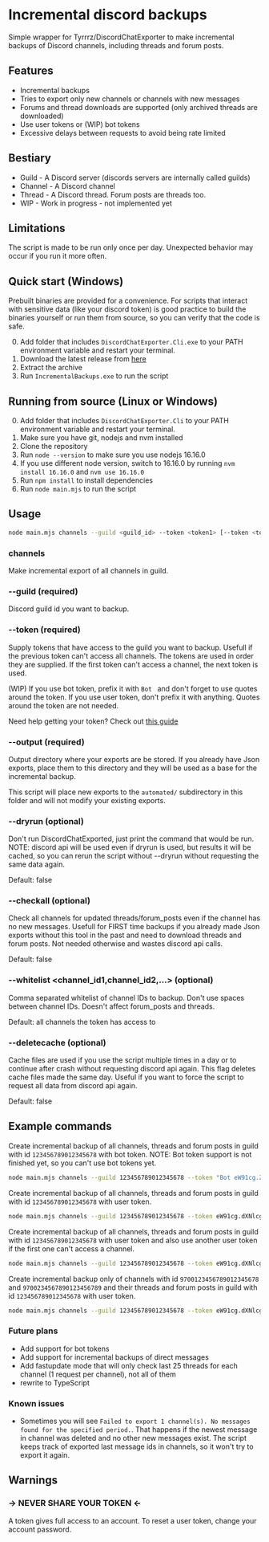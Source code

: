 # Incremental discord backups
Simple wrapper for Tyrrrz/DiscordChatExporter to make incremental backups of Discord channels, including threads and forum posts.

## Features
- Incremental backups
- Tries to export only new channels or channels with new messages
- Forums and thread downloads are supported (only archived threads are downloaded)
- Use user tokens or (WIP) bot tokens
- Excessive delays between requests to avoid being rate limited

## Bestiary
- Guild - A Discord server (discords servers are internally called guilds)
- Channel - A Discord channel
- Thread - A Discord thread. Forum posts are threads too.
- WIP - Work in progress - not implemented yet

## Limitations
The script is made to be run only once per day. Unexpected behavior may occur if you run it more often.

## Quick start (Windows)
Prebuilt binaries are provided for a convenience. For scripts that interact with sensitive data (like your discord token) is good practice to build the binaries yourself or run them from source, so you can verify that the code is safe.

0. Add folder that includes `DiscordChatExporter.Cli.exe` to your PATH environment variable and restart your terminal.
1. Download the latest release from [here]()
2. Extract the archive
3. Run `IncrementalBackups.exe` to run the script

## Running from source (Linux or Windows)
0. Add folder that includes `DiscordChatExporter.Cli` to your PATH environment variable and restart your terminal.
1. Make sure you have git, nodejs and nvm installed
2. Clone the repository
3. Run `node --version` to make sure you use nodejs 16.16.0
4. If you use different node version, switch to 16.16.0 by running `nvm install 16.16.0` and `nvm use 16.16.0`
5. Run `npm install` to install dependencies
6. Run `node main.mjs` to run the script


## Usage
```bash
node main.mjs channels --guild <guild_id> --token <token1> [--token <token2>] [--token <token3>...]  --output <export_dir> [--dryrun] [--checkall]
```

### channels
Make incremental export of all channels in guild.

### --guild (required)
Discord guild id you want to backup.

### --token (required)
Supply tokens that have access to the guild you want to backup. Usefull if the previous token can't access all channels.
The tokens are used in order they are supplied. If the first token can't access a channel, the next token is used.

(WIP) If you use bot token, prefix it with `Bot ` and don't forget to use quotes around the token.
If you use user token, don't prefix it with anything. Quotes around the token are not needed.

Need help getting your token? Check out [this guide](https://github.com/Tyrrrz/DiscordChatExporter/wiki/Obtaining-Token-and-Channel-IDs#how-to-get-user-token)

### --output (required)
Output directory where your exports are be stored. If you already have Json exports, place them to this directory and they will be used as a base for the incremental backup.

This script will place new exports to the `automated/` subdirectory in this folder and will not modify your existing exports.

### --dryrun (optional)
Don't run DiscordChatExported, just print the command that would be run.
NOTE: discord api will be used even if dryrun is used, but results it will be cached, so you can rerun the script without --dryrun without requesting the same data again.

Default: false

### --checkall (optional)
Check all channels for updated threads/forum_posts even if the channel has no new messages. Usefull for FIRST time backups if you already made Json exports without this tool in the past and need to download threads and forum posts. Not needed otherwise and wastes discord api calls.

Default: false

### --whitelist <channel_id1,channel_id2,...> (optional)
Comma separated whitelist of channel IDs to backup. Don't use spaces between channel IDs.
Doesn't affect forum_posts and threads.

Default: all channels the token has access to

### --deletecache (optional)
Cache files are used if you use the script multiple times in a day or to continue after crash without requesting discord api again. This flag deletes cache files made the same day. Useful if you want to force the script to request all data from discord api again.

Default: false

## Example commands
Create incremental backup of all channels, threads and forum posts in guild with id `123456789012345678` with bot token.
NOTE: Bot token support is not finished yet, so you can't use bot tokens yet.
```bash
node main.mjs channels --guild 123456789012345678 --token "Bot eW91cg.ZGlzY29yZCBib3Q.dG9rZW4" --output "C:\Users\user\Documents\DiscordBackups"
```

Create incremental backup of all channels, threads and forum posts in guild with id `123456789012345678` with user token.
```bash
node main.mjs channels --guild 123456789012345678 --token eW91cg.dXNlcg.dG9rZW4 --output "C:\Users\user\Documents\DiscordBackups"
```

Create incremental backup of all channels, threads and forum posts in guild with id `123456789012345678` with user token and also use another user token if the first one can't access a channel.
```bash
node main.mjs channels --guild 123456789012345678 --token eW91cg.dXNlcg.dG9rZW4x --token eW91cg.dXNlcg.dG9rZW4y --output "C:\Users\user\Documents\DiscordBackups"
```

Create incremental backup only of channels with id `9700123456789012345678` and `9700234567890123456789` and their threads and forum posts in guild with id `123456789012345678` with user token.
```bash
node main.mjs channels --guild 123456789012345678 --token eW91cg.dXNlcg.dG9rZW4 --output "C:\Users\user\Documents\DiscordBackups" --whitelist 9700123456789012345678,9700234567890123456789
```



### Future plans
- Add support for bot tokens
- Add support for incremental backups of direct messages
- Add fastupdate mode that will only check last 25 threads for each channel (1 request per channel), not all of them
- rewrite to TypeScript

### Known issues
- Sometimes you will see `Failed to export 1 channel(s). No messages found for the specified period.`. That happens if the newest message in channel was deleted and no other new messages exist. The script keeps track of exported last message ids in channels, so it won't try to export it again.

## Warnings
### → NEVER SHARE YOUR TOKEN ←
A token gives full access to an account. To reset a user token, change your account password.
